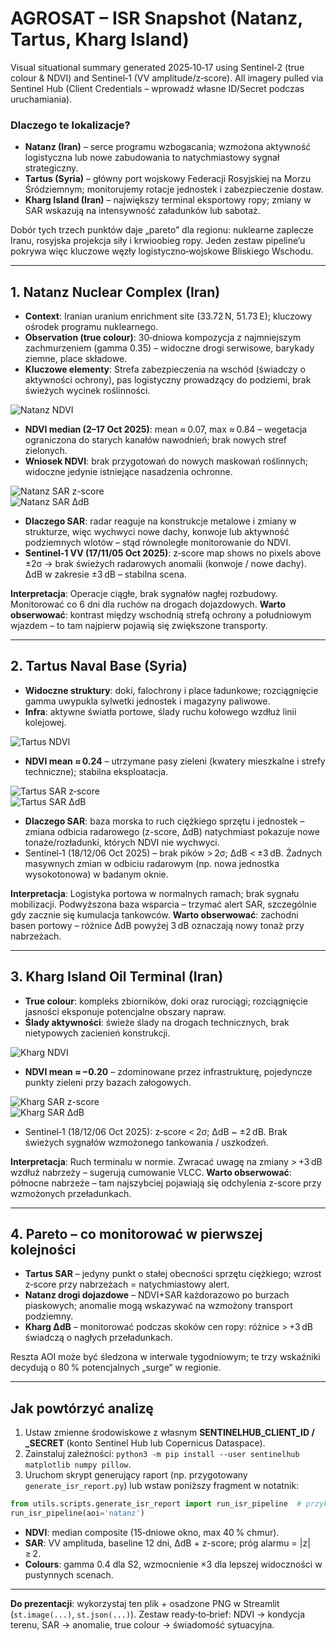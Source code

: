 # AGROSAT – ISR Snapshot (Natanz, Tartus, Kharg Island)

Visual situational summary generated 2025‑10‑17 using Sentinel‑2 (true colour & NDVI) and Sentinel‑1 (VV amplitude/z‑score). All imagery pulled via Sentinel Hub (Client Credentials – wprowadź własne ID/Secret podczas uruchamiania).

### Dlaczego te lokalizacje?
- **Natanz (Iran)** – serce programu wzbogacania; wzmożona aktywność logistyczna lub nowe zabudowania to natychmiastowy sygnał strategiczny.
- **Tartus (Syria)** – główny port wojskowy Federacji Rosyjskiej na Morzu Śródziemnym; monitorujemy rotacje jednostek i zabezpieczenie dostaw.
- **Kharg Island (Iran)** – największy terminal eksportowy ropy; zmiany w SAR wskazują na intensywność załadunków lub sabotaż.

Dobór tych trzech punktów daje „pareto” dla regionu: nuklearne zaplecze Iranu, rosyjska projekcja siły i krwioobieg ropy. Jeden zestaw pipeline’u pokrywa więc kluczowe węzły logistyczno‑wojskowe Bliskiego Wschodu.

---

## 1. Natanz Nuclear Complex (Iran)

- **Context**: Iranian uranium enrichment site (33.72 N, 51.73 E); kluczowy ośrodek programu nuklearnego.
- **Observation (true colour)**: 30‑dniowa kompozycja z najmniejszym zachmurzeniem (gamma 0.35) – widoczne drogi serwisowe, barykady ziemne, place składowe.
- **Kluczowe elementy**: Strefa zabezpieczenia na wschód (świadczy o aktywności ochrony), pas logistyczny prowadzący do podziemi, brak świeżych wycinek roślinności.

![Natanz NDVI](https://raw.githubusercontent.com/TedeuszNorek/AgriSatAnalytics/main/reports/natanz/natanz_ndvi_map.png)

- **NDVI median (2–17 Oct 2025)**: mean ≈ 0.07, max ≈ 0.84 – wegetacja ograniczona do starych kanałów nawodnień; brak nowych stref zielonych.
- **Wniosek NDVI**: brak przygotowań do nowych maskowań roślinnych; widoczne jedynie istniejące nasadzenia ochronne.

![Natanz SAR z-score](https://raw.githubusercontent.com/TedeuszNorek/AgriSatAnalytics/main/reports/natanz/natanz_sar_activity.png)  
![Natanz SAR ΔdB](https://raw.githubusercontent.com/TedeuszNorek/AgriSatAnalytics/main/reports/natanz/natanz_sar_diff.png)

- **Dlaczego SAR**: radar reaguje na konstrukcje metalowe i zmiany w strukturze, więc wychwyci nowe dachy, konwoje lub aktywność podziemnych wlotów – stąd równoległe monitorowanie do NDVI.
- **Sentinel‑1 VV (17/11/05 Oct 2025)**: z‑score map shows no pixels above ±2σ → brak świeżych radarowych anomalii (konwoje / nowe dachy). ΔdB w zakresie ±3 dB – stabilna scena.

**Interpretacja**: Operacje ciągłe, brak sygnałów nagłej rozbudowy. Monitorować co 6 dni dla ruchów na drogach dojazdowych.
**Warto obserwować**: kontrast między wschodnią strefą ochrony a południowym wjazdem – to tam najpierw pojawią się zwiększone transporty.

---

## 2. Tartus Naval Base (Syria)

- **Widoczne struktury**: doki, falochrony i place ładunkowe; rozciągnięcie gamma uwypukla sylwetki jednostek i magazyny paliwowe.
- **Infra**: aktywne światła portowe, ślady ruchu kołowego wzdłuż linii kolejowej.

![Tartus NDVI](https://raw.githubusercontent.com/TedeuszNorek/AgriSatAnalytics/main/reports/tartus/tartus_ndvi_map.png)

- **NDVI mean ≈ 0.24** – utrzymane pasy zieleni (kwatery mieszkalne i strefy techniczne); stabilna eksploatacja.

![Tartus SAR z‑score](https://raw.githubusercontent.com/TedeuszNorek/AgriSatAnalytics/main/reports/tartus/tartus_sar_activity.png)  
![Tartus SAR ΔdB](https://raw.githubusercontent.com/TedeuszNorek/AgriSatAnalytics/main/reports/tartus/tartus_sar_diff.png)

- **Dlaczego SAR**: baza morska to ruch ciężkiego sprzętu i jednostek – zmiana odbicia radarowego (z-score, ΔdB) natychmiast pokazuje nowe tonaże/rozładunki, których NDVI nie wychwyci.
- Sentinel‑1 (18/12/06 Oct 2025) – brak pików > 2σ; ΔdB < ±3 dB. Żadnych masywnych zmian w odbiciu radarowym (np. nowa jednostka wysokotonowa) w badanym oknie.

**Interpretacja**: Logistyka portowa w normalnych ramach; brak sygnału mobilizacji. Podwyższona baza wsparcia – trzymać alert SAR, szczególnie gdy zacznie się kumulacja tankowców.
**Warto obserwować**: zachodni basen portowy – różnice ΔdB powyżej 3 dB oznaczają nowy tonaż przy nabrzeżach.

---

## 3. Kharg Island Oil Terminal (Iran)

- **True colour**: kompleks zbiorników, doki oraz rurociągi; rozciągnięcie jasności eksponuje potencjalne obszary napraw.
- **Ślady aktywności**: świeże ślady na drogach technicznych, brak nietypowych zacienień konstrukcji.

![Kharg NDVI](https://raw.githubusercontent.com/TedeuszNorek/AgriSatAnalytics/main/reports/kharg_island/kharg_island_ndvi_map.png)

- **NDVI mean ≈ −0.20** – zdominowane przez infrastrukturę, pojedyncze punkty zieleni przy bazach załogowych.

![Kharg SAR z-score](https://raw.githubusercontent.com/TedeuszNorek/AgriSatAnalytics/main/reports/kharg_island/kharg_island_sar_activity.png)  
![Kharg SAR ΔdB](https://raw.githubusercontent.com/TedeuszNorek/AgriSatAnalytics/main/reports/kharg_island/kharg_island_sar_diff.png)

- Sentinel‑1 (18/12/06 Oct 2025): z‑score < 2σ; ΔdB ~ ±2 dB. Brak świeżych sygnałów wzmożonego tankowania / uszkodzeń.

**Interpretacja**: Ruch terminalu w normie. Zwracać uwagę na zmiany > +3 dB wzdłuż nabrzeży – sugerują cumowanie VLCC.
**Warto obserwować**: północne nabrzeże – tam najszybciej pojawiają się odchylenia z-score przy wzmożonych przeładunkach.

---

## 4. Pareto – co monitorować w pierwszej kolejności
- **Tartus SAR** – jedyny punkt o stałej obecności sprzętu ciężkiego; wzrost z‑score przy nabrzeżach = natychmiastowy alert.
- **Natanz drogi dojazdowe** – NDVI+SAR każdorazowo po burzach piaskowych; anomalie mogą wskazywać na wzmożony transport podziemny.
- **Kharg ΔdB** – monitorować podczas skoków cen ropy: różnice > +3 dB świadczą o nagłych przeładunkach.

Reszta AOI może być śledzona w interwale tygodniowym; te trzy wskaźniki decydują o 80 % potencjalnych „surge” w regionie.

---

## Jak powtórzyć analizę

1. Ustaw zmienne środowiskowe z własnym **SENTINELHUB_CLIENT_ID / _SECRET** (konto Sentinel Hub lub Copernicus Dataspace).
2. Zainstaluj zależności: `python3 -m pip install --user sentinelhub matplotlib numpy pillow`.
3. Uruchom skrypt generujący raport (np. przygotowany `generate_isr_report.py`) lub wstaw poniższy fragment w notatnik:

```python
from utils.scripts.generate_isr_report import run_isr_pipeline  # przykładowy moduł
run_isr_pipeline(aoi='natanz')
```

- **NDVI**: median composite (15‑dniowe okno, max 40 % chmur).
- **SAR**: VV amplituda, baseline 12 dni, ΔdB + z-score; próg alarmu = |z| ≥ 2.
- **Colours**: gamma 0.4 dla S2, wzmocnienie ×3 dla lepszej widoczności w pustynnych scenach.

---

**Do prezentacji**: wykorzystaj ten plik + osadzone PNG w Streamlit (`st.image(...)`, `st.json(...)`). Zestaw ready‑to‑brief: NDVI → kondycja terenu, SAR → anomalie, true colour → świadomość sytuacyjna.
